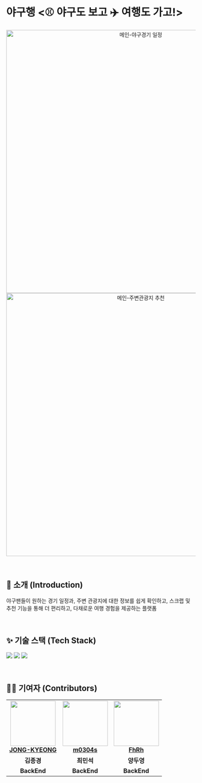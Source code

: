 # 야구행 <⚾ 야구도 보고 ✈️ 여행도 가고!>

<p align= center>
<img src="https://github.com/user-attachments/assets/ddfc324d-a044-4594-ac1b-efb61cb114f2" width="700px" alt="메인-야구경기 일정">
<img src="https://github.com/user-attachments/assets/83862d1e-8b3b-4171-9c1e-590eee012a05" width="700px" alt="메인-주변관광지 추천">
</p>


<br/>

## 🎨 소개 (Introduction) 
야구팬들이 원하는 경기 일정과, 주변 관광지에 대한 정보를 쉽게 확인하고, 스크랩 및 추천 기능을 통해 더 편리하고, 다채로운 여행  경험을 제공하는 플랫폼

<br/>

## ✨ 기술 스택 (Tech Stack)
<img src="https://img.shields.io/badge/java-EF5C55?style=for-the-badge"> <img src="https://img.shields.io/badge/Spring Boot-6DB33F?style=for-the-badge&logo=Spring Boot&logoColor=white"/> <img src="https://img.shields.io/badge/mysql-4479A1?style=for-the-badge&logo=mysql&logoColor=white"> 

<br/>


## 👨‍💻 기여자 (Contributors)

<table align="center">
  <tr>
    <td align="center">
       <img src="https://avatars.githubusercontent.com/u/111286262?v=4" width="120px;"/>   
        <br />
        <a href="https://github.com/JONG-KYEONG" title="Code"><b>JONG-KYEONG</b></a>
    </td>
    <td align="center">
        <img src="https://avatars.githubusercontent.com/u/120546936?v=4" width="120px;"/> 
        <br />
        <a href="https://github.com/m0304s title="Code"><b>m0304s</b></a>
    </td>
    <td align="center">
        <img src="https://avatars.githubusercontent.com/u/48638700?v=4" width="120px;"/> 
        <br />
        <a href="https://github.com/FhRh" title="Code"><b>FhRh</b></a>
    </td>
  </tr>
  <tr>
    <td align="center"><b>김종경</b></td>
    <td align="center"><b>최민석</b></td>
    <td align="center"><b>양두영</b></td>
  </tr>
  <tr>
    <td align="center"><b>BackEnd</b></td>
    <td align="center"><b>BackEnd</b></td>
    <td align="center"><b>BackEnd</b></td>
  </tr>
</table>
